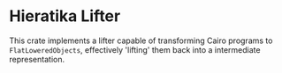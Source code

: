 # Hieratika Lifter

This crate implements a lifter capable of transforming Cairo programs to `FlatLoweredObjects`,
effectively 'lifting' them back into a intermediate representation.
